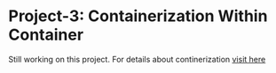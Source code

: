 # Project-3: Containerization Within Container

Still working on this project. For details about continerization <a href="https://emagazine26.blogspot.com/2020/05/containerization-within-container.html">visit here</a>
